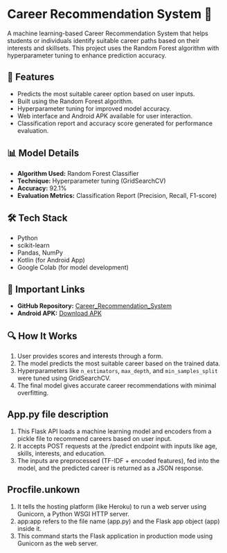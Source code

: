 # Career Recommendation System 🎯

A machine learning-based Career Recommendation System that helps students or individuals identify suitable career paths based on their interests and skillsets. This project uses the Random Forest algorithm with hyperparameter tuning to enhance prediction accuracy.

## 🚀 Features

- Predicts the most suitable career option based on user inputs.
- Built using the Random Forest algorithm.
- Hyperparameter tuning for improved model accuracy.
- Web interface and Android APK available for user interaction.
- Classification report and accuracy score generated for performance evaluation.

## 📊 Model Details

- **Algorithm Used:** Random Forest Classifier
- **Technique:** Hyperparameter tuning (GridSearchCV)
- **Accuracy:** 92.1%
- **Evaluation Metrics:** Classification Report (Precision, Recall, F1-score)

## 🛠️ Tech Stack

- Python
- scikit-learn
- Pandas, NumPy
- Kotlin (for Android App)
- Google Colab (for model development)

## 🔗 Important Links

- **GitHub Repository:** [Career_Recommendation_System](https://github.com/naman-omar/Career_Recommendation_System)
- **Android APK:** [Download APK](https://drive.google.com/file/d/1Qk5dKeFY2bpgAik_Uai30ird8rXb4z5i/view?usp=sharing)

## 🔍 How It Works

1. User provides scores and interests through a form.
2. The model predicts the most suitable career based on the trained data.
3. Hyperparameters like `n_estimators`, `max_depth`, and `min_samples_split` were tuned using GridSearchCV.
4. The final model gives accurate career recommendations with minimal overfitting.

## App.py file description 
1. This Flask API loads a machine learning model and encoders from a pickle file to recommend careers based on user input.
2. It accepts POST requests at the /predict endpoint with inputs like age, skills, interests, and education.
3. The inputs are preprocessed (TF-IDF + encoded features), fed into the model, and the predicted career is returned as a JSON response.

## Procfile.unkown
1. It tells the hosting platform (like Heroku) to run a web server using Gunicorn, a Python WSGI HTTP server.
2. app:app refers to the file name (app.py) and the Flask app object (app) inside it.
3. This command starts the Flask application in production mode using Gunicorn as the web server.









